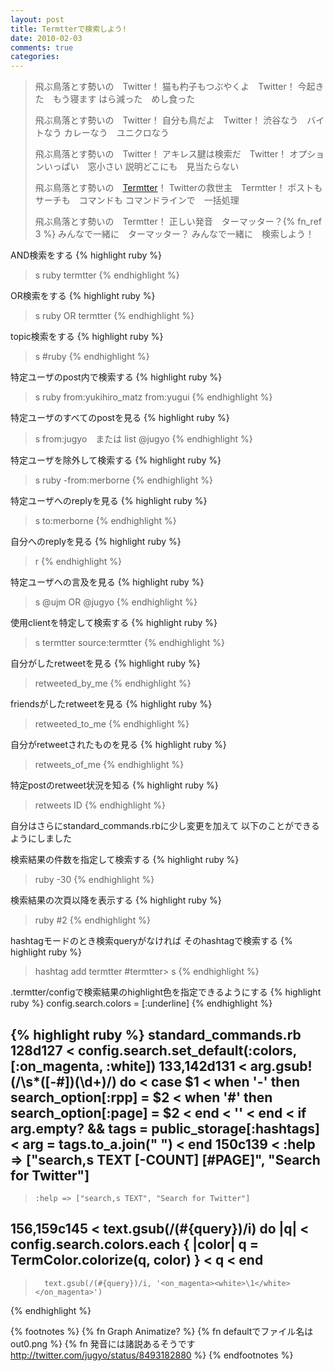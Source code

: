 ```yaml
---
layout: post
title: Termtterで検索しよう!
date: 2010-02-03
comments: true
categories:
---
```


> 飛ぶ鳥落とす勢いの　Twitter！
> 猫も杓子もつぶやくよ　Twitter！
> 今起きた　もう寝ます
> はら減った　めし食った
> 
> 飛ぶ鳥落とす勢いの　Twitter！
> 自分も鳥だよ　Twitter！
> 渋谷なう　バイトなう
> カレーなう　ユニクロなう
> 
> 飛ぶ鳥落とす勢いの　Twitter！
> アキレス腱は検索だ　Twitter！
> オプションいっぱい　窓小さい
> 説明どこにも　見当たらない
> 
> 飛ぶ鳥落とす勢いの　[Termtter](http://termtter.org/)！
> Twitterの救世主　Termtter！
> ポストもサーチも　コマンドも
> コマンドラインで　一括処理
> 
> 飛ぶ鳥落とす勢いの　Termtter！
> 正しい発音　ターマッター？{% fn_ref 3 %}
> みんなで一緒に　ターマッター？
> みんなで一緒に　検索しよう！

AND検索をする
{% highlight ruby %}
> s ruby termtter
{% endhighlight %}

OR検索をする
{% highlight ruby %}
> s ruby OR termtter
{% endhighlight %}

topic検索をする
{% highlight ruby %}
> s #ruby
{% endhighlight %}

特定ユーザのpost内で検索する
{% highlight ruby %}
> s ruby from:yukihiro_matz from:yugui
{% endhighlight %}

特定ユーザのすべてのpostを見る
{% highlight ruby %}
> s from:jugyo　または list @jugyo
{% endhighlight %}

特定ユーザを除外して検索する
{% highlight ruby %}
> s ruby -from:merborne
{% endhighlight %}

特定ユーザへのreplyを見る
{% highlight ruby %}
> s to:merborne
{% endhighlight %}

自分へのreplyを見る
{% highlight ruby %}
> r
{% endhighlight %}

特定ユーザへの言及を見る
{% highlight ruby %}
> s @ujm OR @jugyo
{% endhighlight %}

使用clientを特定して検索する
{% highlight ruby %}
> s termtter source:termtter
{% endhighlight %}

自分がしたretweetを見る
{% highlight ruby %}
> retweeted_by_me
{% endhighlight %}

friendsがしたretweetを見る
{% highlight ruby %}
> retweeted_to_me
{% endhighlight %}

自分がretweetされたものを見る
{% highlight ruby %}
> retweets_of_me
{% endhighlight %}

特定postのretweet状況を知る
{% highlight ruby %}
> retweets ID
{% endhighlight %}

自分はさらにstandard_commands.rbに少し変更を加えて
以下のことができるようにしました

検索結果の件数を指定して検索する
{% highlight ruby %}
> ruby -30
{% endhighlight %}

検索結果の次頁以降を表示する
{% highlight ruby %}
> ruby #2
{% endhighlight %}

hashtagモードのとき検索queryがなければ
そのhashtagで検索する
{% highlight ruby %}
> hashtag add termtter
#termtter> s
{% endhighlight %}

.termtter/configで検索結果のhighlight色を指定できるようにする
{% highlight ruby %}
 config.search.colors = [:underline]
{% endhighlight %}

{% highlight ruby %}
standard_commands.rb
128d127
<   config.search.set_default(:colors, [:on_magenta, :white])
133,142d131
<       arg.gsub!(/\s*([-#])(\d+)/) do
<         case $1
<         when '-' then search_option[:rpp] = $2
<         when '#' then search_option[:page] = $2
<         end
<         ''
<       end
<       if arg.empty? && tags = public_storage[:hashtags]
<         arg = tags.to_a.join(" ") 
<       end
150c139
<     :help => ["search,s TEXT [-COUNT] [#PAGE]", "Search for Twitter"]
---
>     :help => ["search,s TEXT", "Search for Twitter"]
156,159c145
<       text.gsub(/(#{query})/i) do |q|
<         config.search.colors.each { |color| q = TermColor.colorize(q, color) }
<         q
<       end
---
>       text.gsub(/(#{query})/i, '<on_magenta><white>\1</white></on_magenta>')
{% endhighlight %}

{% footnotes %}
   {% fn Graph Animatize? %}
   {% fn defaultでファイル名はout0.png %}
   {% fn 発音には諸説あるそうです http://twitter.com/jugyo/status/8493182880 %}
{% endfootnotes %}
